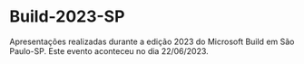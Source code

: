 # Build-2023-SP
Apresentações realizadas durante a edição 2023 do Microsoft Build em São Paulo-SP. Este evento aconteceu no dia 22/06/2023.

